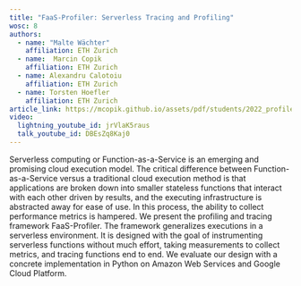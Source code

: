 ```yaml
---
title: "FaaS-Profiler: Serverless Tracing and Profiling"
wosc: 8
authors:
  - name: "Malte Wächter"
    affiliation: ETH Zurich
  - name:  Marcin Copik
    affiliation: ETH Zurich
  - name: Alexandru Calotoiu
    affiliation: ETH Zurich
  - name: Torsten Hoefler
    affiliation: ETH Zurich
article_link: https://mcopik.github.io/assets/pdf/students/2022_profiler_waechter.pdf
video:
  lightning_youtube_id: jrVlaK5raus
  talk_youtube_id: DBEsZq8Kaj0
---
```


Serverless computing or Function-as-a-Service is an emerging and promising cloud execution model. The critical difference between Function-as-a-Service versus a traditional cloud execution method is that applications are broken down into smaller stateless functions that interact with each other driven by results, and the executing infrastructure is abstracted away for ease of use. In this process, the ability to collect performance metrics is hampered. We present the profiling and tracing framework FaaS-Profiler. The framework generalizes executions in a serverless environment. It is designed with the goal of instrumenting serverless functions without much effort, taking measurements to collect metrics, and tracing functions end to end. We evaluate our design with a concrete implementation in Python on Amazon Web Services and Google Cloud Platform.
